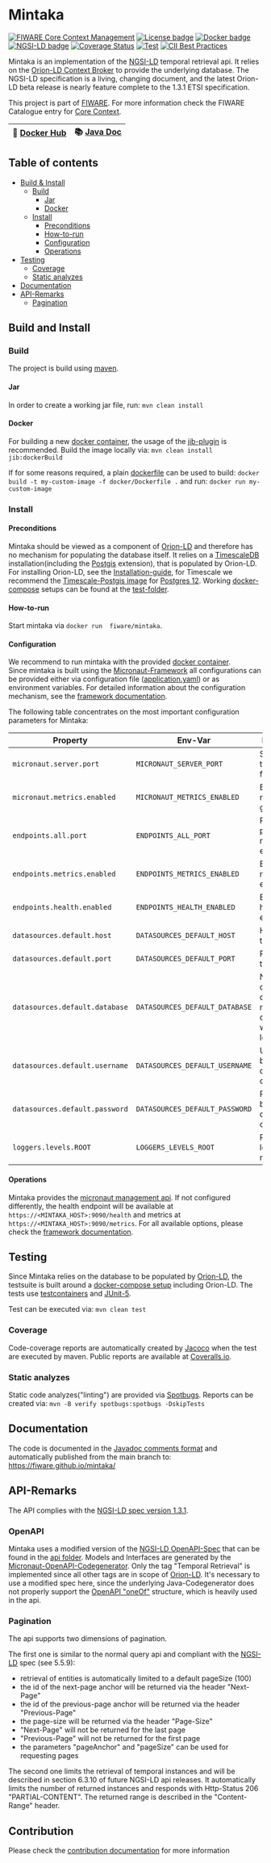 # <a name="top"></a>Mintaka

[![FIWARE Core Context Management](https://nexus.lab.fiware.org/repository/raw/public/badges/chapters/core.svg)](https://www.fiware.org/developers/catalogue/)
[![License badge](https://img.shields.io/github/license/FIWARE/context.Orion-LD.svg)](https://opensource.org/licenses/AGPL-3.0)
[![Docker badge](https://img.shields.io/docker/pulls/fiware/mintaka.svg)](https://hub.docker.com/r/fiware/mintaka/)
[![NGSI-LD badge](https://img.shields.io/badge/NGSI-LD-red.svg)](https://www.etsi.org/deliver/etsi_gs/CIM/001_099/009/01.04.01_60/gs_cim009v010401p.pdf)
[![Coverage Status](https://coveralls.io/repos/github/FIWARE/mintaka/badge.svg)](https://coveralls.io/github/FIWARE/mintaka)
[![Test](https://github.com/FIWARE/mintaka/actions/workflows/test.yml/badge.svg)](https://github.com/FIWARE/mintaka/actions/workflows/test.yml)
[![CII Best Practices](https://bestpractices.coreinfrastructure.org/projects/4751/badge)](https://bestpractices.coreinfrastructure.org/projects/4751)

Mintaka is an implementation of the [NGSI-LD](https://www.etsi.org/deliver/etsi_gs/CIM/001_099/009/01.04.01_60/gs_cim009v010401p.pdf) temporal retrieval
api. It relies on the [Orion-LD Context Broker](https://github.com/FIWARE/context.Orion-LD) to provide the underlying database.
The NGSI-LD specification is a living, changing document, and the latest Orion-LD beta release is nearly feature complete to the
1.3.1 ETSI specification. 

This project is part of [FIWARE](https://www.fiware.org/). For more information check the FIWARE Catalogue entry for
[Core Context](https://github.com/Fiware/catalogue/tree/master/core). 

| :whale: [Docker Hub](https://hub.docker.com/r/fiware/mintaka/) | :books: [Java Doc](https://fiware.github.io/mintaka/) | 
| ----------------------------------------------------------------------------------------------- | ----------------------------------------------------------------------------------------- |

## Table of contents
* [Build & Install](#build-and-install)
    * [Build](#build)
        * [Jar](#jar)
        * [Docker](#docker)
    * [Install](#install)
        * [Preconditions](#preconditions)
        * [How-to-run](#how-to-run)
        * [Configuration](#configuration)
        * [Operations](#operations)
* [Testing](#testing)
    * [Coverage](#coverage)
    * [Static analyzes](#static-analyzes)
* [Documentation](#documentation)
* [API-Remarks](#api-remarks)
    * [Pagination](#pagination)


## Build and Install

### Build

The project is build using [maven](https://maven.apache.org/). 

#### Jar

In order to create a working jar file, run: ```mvn clean install```

#### Docker

For building a new [docker container](https://www.docker.com/), the usage of the 
[jib-plugin](https://github.com/GoogleContainerTools/jib/tree/master/jib-maven-plugin) is recommended.
Build the image locally via:
```mvn clean install jib:dockerBuild```

If for some reasons required, a plain [dockerfile](docker/Dockerfile) can be used to build:
```docker build -t my-custom-image -f docker/Dockerfile .```
and run:
```docker run my-custom-image```

### Install

#### Preconditions

Mintaka should be viewed as a component of [Orion-LD](https://github.com/FIWARE/context.Orion-LD) and therefore has no 
mechanism for populating the database itself. It relies on a  [TimescaleDB](https://www.timescale.com/) installation(including the 
[Postgis](https://postgis.net/) extension), that is populated by Orion-LD. 
For installing Orion-LD, see the [Installation-guide](https://github.com/FIWARE/context.Orion-LD/blob/develop/doc/manuals-ld/installation-guide.md),
for Timescale we recommend the [Timescale-Postgis image](https://hub.docker.com/r/timescale/timescaledb-postgis/) for [Postgres 12](https://hub.docker.com/layers/timescale/timescaledb-postgis/latest-pg12/images/sha256-40be823de6035faa44d3e811f04f3f064868ee779ebb49b287e1c809ec786994?context=explore).
Working [docker-compose](https://docs.docker.com/compose/) setups can be found at the [test-folder](src/test/resources/docker-compose).

#### How-to-run

Start mintaka via ```docker run  fiware/mintaka```.

#### Configuration

We recommend to run mintaka with the provided [docker container](https://hub.docker.com/r/fiware/mintaka/).   
Since mintaka is built using the [Micronaut-Framework](https://micronaut.io/) all configurations can be provided either via configuration 
file ([application.yaml](src/main/resources/application.yml)) or as environment variables. For detailed information about the configuration mechanism,
see the [framework documentation](https://docs.micronaut.io/2.1.3/guide/index.html#configurationProperties).

The following table concentrates on the most important configuration parameters for Mintaka:

|  Property | Env-Var | Description | Default |
| ----------------- | ----------------------------------- | ----------------------------------------------- | ------------------------ |
| `micronaut.server.port`        | `MICRONAUT_SERVER_PORT` | Server port to be used for mintaka    | 8080  |
| `micronaut.metrics.enabled` | `MICRONAUT_METRICS_ENABLED` | Enable the metrics gathering | true |
| `endpoints.all.port` | `ENDPOINTS_ALL_PORT` | Port to provide the management endpoints | 8080 |
| `endpoints.metrics.enabled` | `ENDPOINTS_METRICS_ENABLED` | Enable the metrics endpoint | true |
| `endpoints.health.enabled` | `ENDPOINTS_HEALTH_ENABLED` | Enable the health endpoint | true | 
| `datasources.default.host` | `DATASOURCES_DEFAULT_HOST` | Host of timescale | localhost |
| `datasources.default.port` | `DATASOURCES_DEFAULT_PORT` | Port of timescale | 5432 |
| `datasources.default.database` | `DATASOURCES_DEFAULT_DATABASE` | Name of the default database, needs to coincide with orion-ld | orion |
| `datasources.default.username` | `DATASOURCES_DEFAULT_USERNAME` | Username to be used for db connections | orion | 
| `datasources.default.password` | `DATASOURCES_DEFAULT_PASSWORD` | Password to be used for db connections | orion | 
| `loggers.levels.ROOT` | `LOGGERS_LEVELS_ROOT` | Root log level of mintaka | ERROR |

#### Operations 

Mintaka provides the [micronaut management api](https://docs.micronaut.io/latest/guide/index.html#management). If not configured differently,
the health endpoint will be available at ```https://<MINTAKA_HOST>:9090/health``` and metrics at ```https://<MINTAKA_HOST>:9090/metrics```.
For all available options, please check the [framework documentation](https://docs.micronaut.io/latest/guide/index.html#management).

## Testing
 
Since Mintaka relies on the database to be populated by [Orion-LD](https://github.com/FIWARE/context.Orion-LD), the testsuite is built around a 
[docker-compose setup](src/test/resources/docker-compose/docker-compose-it.yml) including Orion-LD. The tests use 
[testcontainers](https://www.testcontainers.org/) and [JUnit-5](https://junit.org/junit5/). 

Test can be executed via: ```mvn clean test```

### Coverage

Code-coverage reports are automatically created by [Jacoco](https://www.eclemma.org/jacoco/) when the test are executed by maven. Public 
reports are available at [Coveralls.io](https://coveralls.io/github/FIWARE/mintaka).

### Static analyzes

Static code analyzes("linting") are provided via [Spotbugs](https://spotbugs.github.io/). 
Reports can be created via: ```mvn -B verify spotbugs:spotbugs -DskipTests```

## Documentation

The code is documented in the [Javadoc comments format](https://docs.oracle.com/javase/1.5.0/docs/tooldocs/solaris/javadoc.html) and 
automatically published from the main branch to: https://fiware.github.io/mintaka/ 

## API-Remarks

The API complies with the [NGSI-LD spec version 1.3.1](https://www.etsi.org/deliver/etsi_gs/CIM/001_099/009/01.03.01_60/gs_cim009v010301p.pdf).

### OpenAPI

Mintaka uses a modified version of the [NGSI-LD OpenAPI-Spec](https://forge.etsi.org/rep/NGSI-LD/NGSI-LD/blob/master/spec/updated/generated/full_api.json) 
that can be found in the [api folder](api/full_api.json).
Models and Interfaces are generated by the [Micronaut-OpenAPI-Codegenerator](https://github.com/kokuwaio/micronaut-openapi-codegen). Only the 
tag "Temporal Retrieval" is implemented since all other tags are in scope of [Orion-LD](https://github.com/FIWARE/context.Orion-LD). It's necessary 
to use a modified spec here, since the underlying Java-Codegenerator does not properly support the [OpenAPI "oneOf"](https://swagger.io/docs/specification/data-models/oneof-anyof-allof-not/#oneof) 
structure, which is heavily used in the api.

### Pagination

The api supports two dimensions of pagination. 

The first one is similar to the normal query api and compliant with the 
[NGSI-LD](https://www.etsi.org/deliver/etsi_gs/CIM/001_099/009/01.04.01_60/gs_cim009v010401p.pdf) spec (see 5.5.9):
* retrieval of entities is automatically limited to a default pageSize (100) 
* the id of the next-page anchor will be returned via the header "Next-Page"
* the id of the previous-page anchor will be returned via the header "Previous-Page"
* the page-size will be returned via the header "Page-Size"
* "Next-Page" will not be returned for the last page
* "Previous-Page" will not be returned for the first page
* the parameters "pageAnchor" and "pageSize" can be used for requesting pages

The second one limits the retrieval of temporal instances and will be described in section 6.3.10 of future NGSI-LD api releases. It automatically 
limits the number of returned instances and responds with Http-Status 206 "PARTIAL-CONTENT". The returned range is described in the "Content-Range" header.

## Contribution

Please check the [contribution documentation](/doc/CONTRIBUTION.md) for more information
